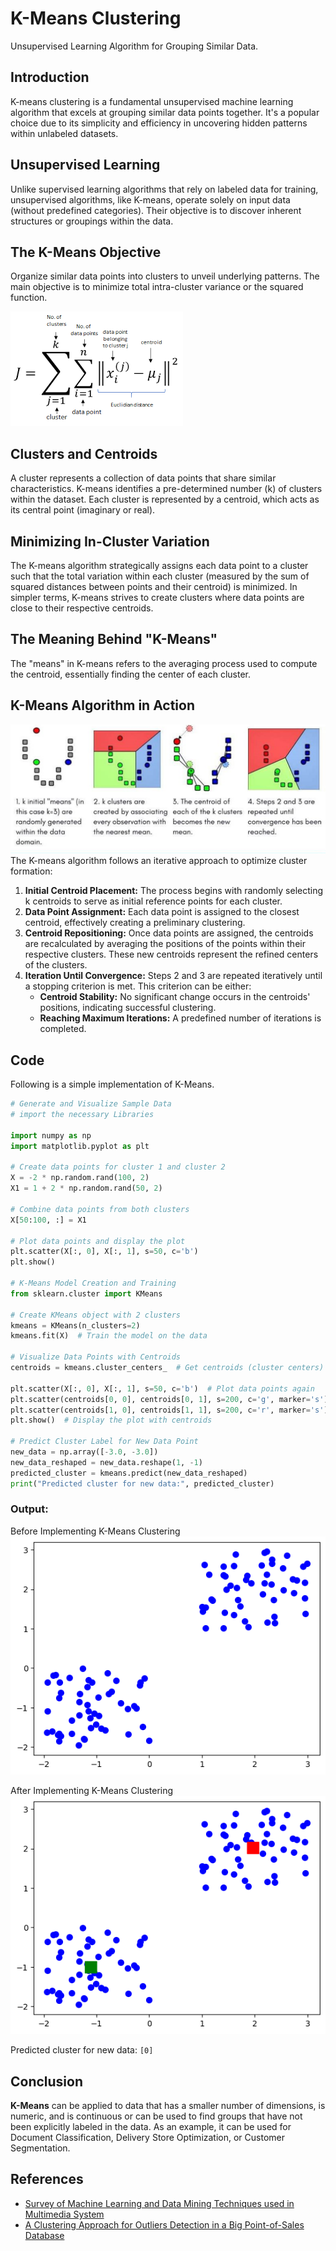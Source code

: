 # K-Means Clustering 
Unsupervised Learning Algorithm for Grouping Similar Data.

## Introduction
K-means clustering is a fundamental unsupervised machine learning algorithm that excels at grouping similar data points together. It's a popular choice due to its simplicity and efficiency in uncovering hidden patterns within unlabeled datasets.

## Unsupervised Learning
Unlike supervised learning algorithms that rely on labeled data for training, unsupervised algorithms, like K-means, operate solely on input data (without predefined categories). Their objective is to discover inherent structures or groupings within the data.

## The K-Means Objective
Organize similar data points into clusters to unveil underlying patterns. The main objective is to minimize total intra-cluster variance or the squared function.

![image](assets/knm.png)
## Clusters and Centroids
A cluster represents a collection of data points that share similar characteristics. K-means identifies a pre-determined number (k) of clusters within the dataset. Each cluster is represented by a centroid, which acts as its central point (imaginary or real).

## Minimizing In-Cluster Variation
The K-means algorithm strategically assigns each data point to a cluster such that the total variation within each cluster (measured by the sum of squared distances between points and their centroid) is minimized. In simpler terms, K-means strives to create clusters where data points are close to their respective centroids.

## The Meaning Behind "K-Means"
The "means" in K-means refers to the averaging process used to compute the centroid, essentially finding the center of each cluster.

## K-Means Algorithm in Action
![image](assets/km_.png)
The K-means algorithm follows an iterative approach to optimize cluster formation:

1.  **Initial Centroid Placement:** The process begins with randomly selecting k centroids to serve as initial reference points for each cluster.
2.  **Data Point Assignment:** Each data point is assigned to the closest centroid, effectively creating a preliminary clustering.
3.  **Centroid Repositioning:** Once data points are assigned, the centroids are recalculated by averaging the positions of the points within their respective clusters. These new centroids represent the refined centers of the clusters.
4.  **Iteration Until Convergence:** Steps 2 and 3 are repeated iteratively until a stopping criterion is met. This criterion can be either:
    -   **Centroid Stability:** No significant change occurs in the centroids' positions, indicating successful clustering.
    -   **Reaching Maximum Iterations:** A predefined number of iterations is completed.

##  Code
Following is a simple implementation of K-Means.
 
```python
# Generate and Visualize Sample Data
# import the necessary Libraries 

import numpy as np
import matplotlib.pyplot as plt

# Create data points for cluster 1 and cluster 2
X = -2 * np.random.rand(100, 2) 
X1 = 1 + 2 * np.random.rand(50, 2)

# Combine data points from both clusters  
X[50:100, :] = X1
  
# Plot data points and display the plot
plt.scatter(X[:, 0], X[:, 1], s=50, c='b')  
plt.show()  

# K-Means Model Creation and Training 
from sklearn.cluster import KMeans

# Create KMeans object with 2 clusters
kmeans = KMeans(n_clusters=2)  
kmeans.fit(X)  # Train the model on the data

# Visualize Data Points with Centroids 
centroids = kmeans.cluster_centers_  # Get centroids (cluster centers)

plt.scatter(X[:, 0], X[:, 1], s=50, c='b')  # Plot data points again
plt.scatter(centroids[0, 0], centroids[0, 1], s=200, c='g', marker='s')  # Plot centroid 1
plt.scatter(centroids[1, 0], centroids[1, 1], s=200, c='r', marker='s')  # Plot centroid 2
plt.show()  # Display the plot with centroids

# Predict Cluster Label for New Data Point 
new_data = np.array([-3.0, -3.0])
new_data_reshaped = new_data.reshape(1, -1)
predicted_cluster = kmeans.predict(new_data_reshaped)
print("Predicted cluster for new data:", predicted_cluster)
```

### Output: 
Before Implementing K-Means Clustering
![Before Implementing K-Means Clustering](assets/km_2.png)
                    
After Implementing K-Means Clustering
![After Implementing K-Means Clustering](assets/km_3.png)
 
Predicted cluster for new data: `[0]`
 
## Conclusion
**K-Means** can be applied to data that has a smaller number of dimensions, is numeric, and is continuous or can be used to find groups that have not been explicitly labeled in the data. As an example, it can be used for Document Classification, Delivery Store Optimization, or Customer Segmentation.

## References 

- [Survey of Machine Learning and Data Mining Techniques used in Multimedia System](https://www.researchgate.net/publication/333457161_Survey_of_Machine_Learning_and_Data_Mining_Techniques_used_in_Multimedia_System?_tp=eyJjb250ZXh0Ijp7ImZpcnN0UGFnZSI6Il9kaXJlY3QiLCJwYWdlIjoiX2RpcmVjdCJ9fQ)
- [A Clustering Approach for Outliers Detection in a Big Point-of-Sales Database](https://www.researchgate.net/publication/339267868_A_Clustering_Approach_for_Outliers_Detection_in_a_Big_Point-of-Sales_Database?_tp=eyJjb250ZXh0Ijp7ImZpcnN0UGFnZSI6Il9kaXJlY3QiLCJwYWdlIjoiX2RpcmVjdCJ9fQ)
